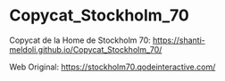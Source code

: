 # Copycat_Stockholm_70
 Copycat de la Home de Stockholm 70: https://shanti-meldoli.github.io/Copycat_Stockholm_70/
 
 Web Original: https://stockholm70.qodeinteractive.com/
